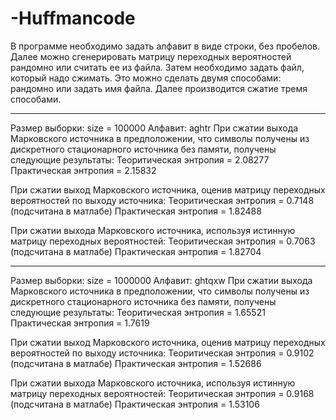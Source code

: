 # -Huffmancode
В программе необходимо задать алфавит в виде строки, без пробелов. Далее можно сгенерировать матрицу переходных вероятностей рандомно или считать ее из файла. Затем необходимо задать файл, который надо сжимать. Это можно сделать двумя способами: рандомно или задать имя файла. Далее производится сжатие тремя способами.

---------------------------------------
Размер выборки: size = 100000
Алфавит: aghtr
При сжатии выхода Марковского источника в предположении, что символы получены из дискретного стационарного источника без памяти, получены следующие результаты:
Теоритическая энтропия = 2.08277
Практическая энтропия = 2.15832

При сжатии выход Марковского источника, оценив матрицу переходных вероятностей по выходу источника:
Теоритическая энтропия = 0.7148 (подсчитана в матлабе)
Практическая энтропия = 1.82488

При сжатии выхода Марковского источника, используя истинную матрицу переходных вероятностей:
Теоритическая энтропия = 0.7063 (подсчитана в матлабе)
Практическая энтропия = 1.82704


---------------------------------
Размер выборки: size = 1000000
Алфавит: ghtqxw
При сжатии выхода Марковского источника в предположении, что символы получены из дискретного стационарного источника без памяти, получены следующие результаты:
Теоритическая энтропия = 1.65521
Практическая энтропия = 1.7619

При сжатии выход Марковского источника, оценив матрицу переходных вероятностей по выходу источника:
Теоритическая энтропия = 0.9102 (подсчитана в матлабе)
Практическая энтропия = 1.52686

При сжатии выхода Марковского источника, используя истинную матрицу переходных вероятностей:
Теоритическая энтропия = 0.9168 (подсчитана в матлабе)
Практическая энтропия = 1.53106
